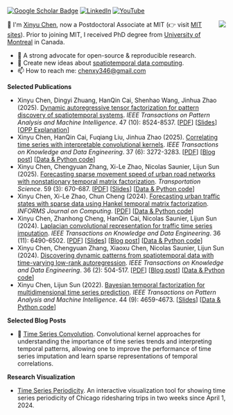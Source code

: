 [![Google Scholar Badge](https://img.shields.io/badge/Google-Scholar-blue)](https://scholar.google.com/citations?user=mCrW04wAAAAJ&hl) [![LinkedIn](https://img.shields.io/badge/LinkedIn-0077B5)](https://www.linkedin.com/in/xinyu-chen-567827309/) [![YouTube](https://img.shields.io/badge/YouTube-FF0000)](https://www.youtube.com/@data-worker)

<img align="right" src="https://github-readme-stats.vercel.app/api?username=xinychen&show_icons=true&icon_color=805AD5&text_color=718096&bg_color=ffffff&hide_title=true" />

👋 I'm [Xinyu Chen](https://xinychen.github.io), now a Postdoctoral Associate at MIT (👉 visit [MIT sites](https://sites.mit.edu/xinychen)). Prior to joining MIT, I received PhD degree from [University of Montreal](https://www.umontreal.ca/en/) in Canada.

- 🌱 A strong advocate for open-source & reproducible research.
- 💬 Create new ideas about [spatiotemporal data computing](https://spatiotemporal-data.github.io).
- 📫 How to reach me: [chenxy346@gmail.com](chenxy346@gmail.com)

**Selected Publications**

- Xinyu Chen, Dingyi Zhuang, HanQin Cai, Shenhao Wang, Jinhua Zhao (2025). [Dynamic autoregressive tensor factorization for pattern discovery of spatiotemporal systems](https://doi.org/10.1109/TPAMI.2025.3576719). *IEEE Transactions on Pattern Analysis and Machine Intelligence*. 47 (10): 8524-8537. [[PDF](https://xinychen.github.io/papers/dynamic_tensor.pdf)] [[Slides](https://xinychen.github.io/slides/dynamic_tensor.pdf)] [[OPP Explanation](https://xinychen.github.io/slides/opp.pdf)]
- Xinyu Chen, HanQin Cai, Fuqiang Liu, Jinhua Zhao (2025). [Correlating time series with interpretable convolutional kernels](https://doi.org/10.1109/TKDE.2025.3550877). *IEEE Transactions on Knowledge and Data Engineering*. 37 (6): 3272-3283. [[PDF](https://xinychen.github.io/papers/conv_kernel.pdf)] [[Blog post](https://spatiotemporal-data.github.io/posts/ts_conv)] [[Data & Python code](https://github.com/xinychen/ts-conv)]
- Xinyu Chen, Chengyuan Zhang, Xi-Le Zhao, Nicolas Saunier, Lijun Sun (2025). [Forecasting sparse movement speed of urban road networks with nonstationary temporal matrix factorization](https://pubsonline.informs.org/doi/abs/10.1287/trsc.2024.0629). *Transportation Science*. 59 (3): 670-687. [[PDF](https://xinychen.github.io/papers/notmf.pdf)] [[Slides](https://xinychen.github.io/slides/notmf.pdf)] [[Data & Python code](https://github.com/xinychen/tracebase)]
- Xinyu Chen, Xi-Le Zhao, Chun Cheng (2024). [Forecasting urban traffic states with sparse data using Hankel temporal matrix factorization](https://doi.org/10.1287/ijoc.2022.0197). *INFORMS Journal on Computing*. [[PDF](https://xinychen.github.io/papers/Hankel_forecasting.pdf)] [[Data & Python code](https://github.com/xinychen/tracebase)]
- Xinyu Chen, Zhanhong Cheng, HanQin Cai, Nicolas Saunier, Lijun Sun (2024). [Laplacian convolutional representation for traffic time series imputation](https://doi.org/10.1109/TKDE.2024.3419698). *IEEE Transactions on Knowledge and Data Engineering*. 36 (11): 6490-6502. [[PDF](https://xinychen.github.io/papers/Laplacian_convolution.pdf)] [[Slides](https://xinychen.github.io/slides/LCR24.pdf)] [[Blog post](https://spatiotemporal-data.github.io/posts/ts_conv/)] [[Data & Python code](https://github.com/xinychen/LCR)]
- Xinyu Chen, Chengyuan Zhang, Xiaoxu Chen, Nicolas Saunier, Lijun Sun (2024). [Discovering dynamic patterns from spatiotemporal data with time-varying low-rank autoregression](https://doi.org/10.1109/TKDE.2023.3294440). *IEEE Transactions on Knowledge and Data Engineering*. 36 (2): 504-517. [[PDF](https://xinychen.github.io/papers/time_varying_model.pdf)] [[Blog post](https://spatiotemporal-data.github.io/posts/time_varying_model/)] [[Data & Python code](https://github.com/xinychen/vars)]
- Xinyu Chen, Lijun Sun (2022). [Bayesian temporal factorization for multidimensional time series prediction](https://doi.org/10.1109/TPAMI.2021.3066551). *IEEE Transactions on Pattern Analysis and Machine Intelligence*. 44 (9): 4659-4673. [[Slides](https://doi.org/10.5281/zenodo.4693404)] [[Data & Python code](https://github.com/xinychen/transdim)]

**Selected Blog Posts**

- 🔨 [Time Series Convolution](https://spatiotemporal-data.github.io/posts/ts_conv/). Convolutional kernel approaches for understanding the importance of time series trends and interpreting temporal patterns, allowing one to improve the performance of time series imputation and learn sparse representations of temporal correlations.

**Research Visualization**

- [Time Series Periodicity](https://xinychen.github.io/ts_periodicity). An interactive visualization tool for showing time series periodicity of Chicago ridesharing trips in two weeks since April 1, 2024.
